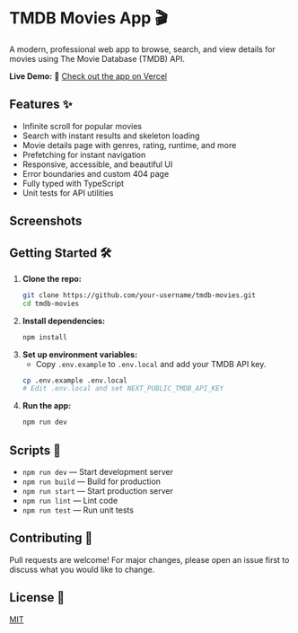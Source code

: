 # TMDB Movies App 🎬

A modern, professional web app to browse, search, and view details for movies using The Movie Database (TMDB) API.

**Live Demo:** 🚀 [Check out the app on Vercel](https://tmdb-movies-rose.vercel.app)

## Features ✨

- Infinite scroll for popular movies
- Search with instant results and skeleton loading
- Movie details page with genres, rating, runtime, and more
- Prefetching for instant navigation
- Responsive, accessible, and beautiful UI
- Error boundaries and custom 404 page
- Fully typed with TypeScript
- Unit tests for API utilities

## Screenshots

<!-- Add screenshots here -->

## Getting Started 🛠️

1. **Clone the repo:**
   ```sh
   git clone https://github.com/your-username/tmdb-movies.git
   cd tmdb-movies
   ```
2. **Install dependencies:**
   ```sh
   npm install
   ```
3. **Set up environment variables:**
   - Copy `.env.example` to `.env.local` and add your TMDB API key.
   ```sh
   cp .env.example .env.local
   # Edit .env.local and set NEXT_PUBLIC_TMDB_API_KEY
   ```
4. **Run the app:**
   ```sh
   npm run dev
   ```

## Scripts 🧪

- `npm run dev` — Start development server
- `npm run build` — Build for production
- `npm run start` — Start production server
- `npm run lint` — Lint code
- `npm run test` — Run unit tests

## Contributing 🤝

Pull requests are welcome! For major changes, please open an issue first to discuss what you would like to change.

## License 📄

[MIT](LICENSE)

